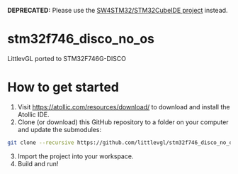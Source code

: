 **DEPRECATED:** Please use the [SW4STM32/STM32CubeIDE project](https://github.com/littlevgl/lv_port_stm32f746_disco_sw4stm32) instead.

# stm32f746_disco_no_os
LittlevGL ported to STM32F746G-DISCO

# How to get started
1. Visit https://atollic.com/resources/download/ to download and install the Atollic IDE.
2. Clone (or download) this GitHub repository to a folder on your computer and update the submodules:

```sh
git clone --recursive https://github.com/littlevgl/stm32f746_disco_no_os_atollic.git
```

3. Import the project into your workspace.
4. Build and run!
